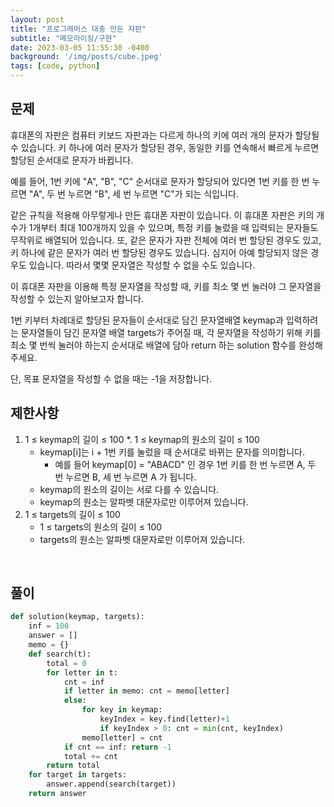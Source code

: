 ```yaml
---
layout: post
title: "프로그래머스 대충 만든 자판"
subtitle: "메모라이징/구현"
date: 2023-03-05 11:55:30 -0400
background: '/img/posts/cube.jpeg'
tags: [code, python]
---
```

## 문제

휴대폰의 자판은 컴퓨터 키보드 자판과는 다르게 하나의 키에 여러 개의 문자가 할당될 수 있습니다. 키 하나에 여러 문자가 할당된 경우, 동일한 키를 연속해서 빠르게 누르면 할당된 순서대로 문자가 바뀝니다.

예를 들어, 1번 키에 "A", "B", "C" 순서대로 문자가 할당되어 있다면 1번 키를 한 번 누르면 "A", 두 번 누르면 "B", 세 번 누르면 "C"가 되는 식입니다.

같은 규칙을 적용해 아무렇게나 만든 휴대폰 자판이 있습니다. 이 휴대폰 자판은 키의 개수가 1개부터 최대 100개까지 있을 수 있으며, 특정 키를 눌렀을 때 입력되는 문자들도 무작위로 배열되어 있습니다. 또, 같은 문자가 자판 전체에 여러 번 할당된 경우도 있고, 키 하나에 같은 문자가 여러 번 할당된 경우도 있습니다. 심지어 아예 할당되지 않은 경우도 있습니다. 따라서 몇몇 문자열은 작성할 수 없을 수도 있습니다.

이 휴대폰 자판을 이용해 특정 문자열을 작성할 때, 키를 최소 몇 번 눌러야 그 문자열을 작성할 수 있는지 알아보고자 합니다.

1번 키부터 차례대로 할당된 문자들이 순서대로 담긴 문자열배열 keymap과 입력하려는 문자열들이 담긴 문자열 배열 targets가 주어질 때, 각 문자열을 작성하기 위해 키를 최소 몇 번씩 눌러야 하는지 순서대로 배열에 담아 return 하는 solution 함수를 완성해 주세요.

단, 목표 문자열을 작성할 수 없을 때는 -1을 저장합니다.
<br>

## 제한사항
1. 1 ≤ keymap의 길이 ≤ 100
   *. 1 ≤ keymap의 원소의 길이 ≤ 100
   * keymap[i]는 i + 1번 키를 눌렀을 때 순서대로 바뀌는 문자를 의미합니다.
      * 예를 들어 keymap[0] = "ABACD" 인 경우 1번 키를 한 번 누르면 A, 두 번 누르면 B, 세 번 누르면 A 가 됩니다.
   * keymap의 원소의 길이는 서로 다를 수 있습니다.
   * keymap의 원소는 알파벳 대문자로만 이루어져 있습니다.
2. 1 ≤ targets의 길이 ≤ 100
   * 1 ≤ targets의 원소의 길이 ≤ 100
   * targets의 원소는 알파벳 대문자로만 이루어져 있습니다. 

<br>

## 풀이

``` python
def solution(keymap, targets):
    inf = 100
    answer = []
    memo = {}
    def search(t):
        total = 0
        for letter in t:
            cnt = inf
            if letter in memo: cnt = memo[letter]
            else:
                for key in keymap:
                    keyIndex = key.find(letter)+1
                    if keyIndex > 0: cnt = min(cnt, keyIndex)
                memo[letter] = cnt
            if cnt == inf: return -1
            total += cnt
        return total                
    for target in targets:
        answer.append(search(target))
    return answer
```
